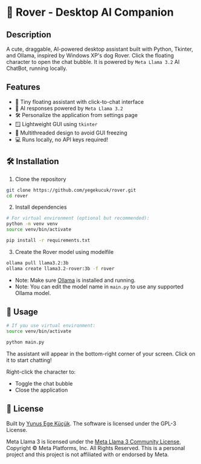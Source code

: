 # 🧠 Rover - Desktop AI Companion
## Description

A cute, draggable, AI-powered desktop assistant built with Python, Tkinter, and Ollama, inspired by Windows XP's dog Rover. Click the floating character to open the chat bubble. It is powered by `Meta Llama 3.2` AI ChatBot, running locally.

## Features

- 🧩 Tiny floating assistant with click-to-chat interface
- 💬 AI responses powered by `Meta Llama 3.2`
- 🛠️ Personalize the application from settings page
- 🪟 Lightweight GUI using `tkinter`
- 🧵 Multithreaded design to avoid GUI freezing
- 💻 Runs locally, no API keys required!

## 🛠️ Installation

1. Clone the repository

```sh
git clone https://github.com/yegekucuk/rover.git
cd rover
```

2. Install dependencies

```sh
# For virtual environment (optional but recommended):
python -m venv venv
source venv/bin/activate

pip install -r requirements.txt
```

3. Create the Rover model using modelfile
```sh
ollama pull llama3.2:3b
ollama create llama3.2-rover:3b -f rover
```
- Note: Make sure [Ollama](https://github.com/ollama/ollama) is installed and running.
- Note: You can edit the model name in `main.py` to use any supported Ollama model.

## 🚀 Usage

```sh
# If you use virtual environment:
source venv/bin/activate

python main.py
```

The assistant will appear in the bottom-right corner of your screen. Click on it to start chatting!

Right-click the character to:
- Toggle the chat bubble
- Close the application

## 📄 License

Built by [Yunus Ege Küçük](https://github.com/yegekucuk). The software is licensed under the GPL-3 License.

Meta Llama 3 is licensed under the [Meta Llama 3 Community License](https://github.com/meta-llama/llama3/blob/main/LICENSE), Copyright © Meta Platforms, Inc. All Rights Reserved. This is a personal project and this project is not affiliated with or endorsed by Meta.
